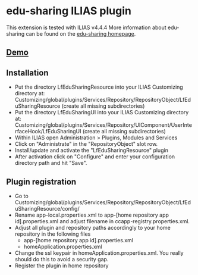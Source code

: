 edu-sharing ILIAS plugin
===========================

This extension is tested with ILIAS v4.4.4
More information about edu-sharing can be found on the [edu-sharing homepage](http://www.edu-sharing.com).

[Demo](http://stable.demo.edu-sharing.net/ilias/)
--------------------------------------

Installation
------------
- Put the directory LfEduSharingResource into your ILIAS Customizing directory at: Customizing/global/plugins/Services/Repository/RepositoryObject/LfEduSharingResource (create all missing subdirectories)
- Put the directory LfEduSharingUI into your ILIAS Customizing directory at: Customizing/global/plugins/Services/Repository/UIComponent/UserInterfaceHook/LfEduSharingUI (create all missing subdirectories)
- Within ILIAS open Administration > Plugins, Modules and Services
- Click on "Administrate" in the "RepositoryObject" slot row.
- Install/update and activate the "LfEduSharingResource" plugin
- After activation click on "Configure" and enter your configuration directory path and hit "Save".

Plugin registration
----------------------
- Go to Customizing/global/plugins/Services/Repository/RepositoryObject/LfEduSharingResource/config/
- Rename app-local.properties.xml to app-[home repository app id].properties.xml and adjust filename in ccapp-registry.properties.xml.
- Adjust all plugin and repository paths accordingly to your home repository in the following files
  - app-[home repository app id].properties.xml
  - homeApplication.properties.xml
- Change the ssl keypair in homeApplication.properties.xml. You really should do this to avoid a security gap.
- Register the plugin in home repository
